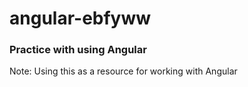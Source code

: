 # angular-ebfyww

### Practice with using Angular

Note: Using this as a resource for working with Angular

